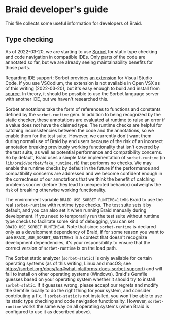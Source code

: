 # Braid developer's guide

This file collects some useful information for developers of Braid.

## Type checking

As of 2022-03-20, we are starting to use [Sorbet](https://sorbet.org/) for
static type checking and code navigation in compatible IDEs.  Only parts of the
code are annotated so far, but we are already seeing maintainability benefits
for those parts.

Regarding IDE support: Sorbet provides [an
extension](https://sorbet.org/docs/vscode) for Visual Studio Code.  If you use
VSCodium, the extension is not available in Open VSX as of this writing
(2022-03-20), but it's easy enough to build and install from
[source](https://github.com/sorbet/sorbet/tree/master/vscode_extension).  In
theory, it should be possible to use the Sorbet language server with another
IDE, but we haven't researched this.

Sorbet annotations take the form of references to functions and constants
defined by the `sorbet-runtime` gem.  In addition to being recognized by the
static checker, these annotations are evaluated at runtime to raise an error if
a value does not have the claimed type.  The runtime checks are helpful for
catching inconsistencies between the code and the annotations, so we enable them
for the test suite.  However, we currently don't want them during normal use of
Braid by end users because of the risk of an incorrect annotation breaking
previously working functionality that isn't covered by the test suite, as well
as potential performance and compatibility concerns.  So by default, Braid uses
a simple fake implementation of `sorbet-runtime` (in
`lib/braid/sorbet/fake_runtime.rb`) that performs no checks.  We may enable the
runtime checks by default in the future if the performance and compatibility
concerns are addressed and we become confident enough in the correctness of our
annotations that we think the benefit of catching problems sooner (before they
lead to unexpected behavior) outweighs the risk of breaking otherwise working
functionality.

The environment variable `BRAID_USE_SORBET_RUNTIME=1` tells Braid to use the
real `sorbet-runtime` with runtime type checks.  The test suite sets it by
default, and you can also set it when running Braid manually during development.
If you need to temporarily run the test suite without runtime type checks to
facilitate some kind of debugging, you can set `BRAID_USE_SORBET_RUNTIME=0`.
Note that since `sorbet-runtime` is declared only as a development dependency of
Braid, if for some reason you want to use `BRAID_USE_SORBET_RUNTIME=1` in a
context that doesn't recognize development dependencies, it's your
responsibility to ensure that the correct version of `sorbet-runtime` is on the
load path.

The Sorbet static analyzer (`sorbet-static`) is only available for certain
operating systems (as of this writing, Linux and macOS; see
https://sorbet.org/docs/faq#what-platforms-does-sorbet-support) and will fail to
install on other operating systems (Windows).  Braid's Gemfile guesses based on
your operating system whether it should try to install `sorbet-static`.  If it
guesses wrong, please accept our regrets and modify the Gemfile locally to do
the right thing for your system, and consider contributing a fix.  If
`sorbet-static` is not installed, you won't be able to use its static type
checking and code navigation functionality.  However, `sorbet-runtime` works the
same way on all operating systems (when Braid is configured to use it as
described above).
